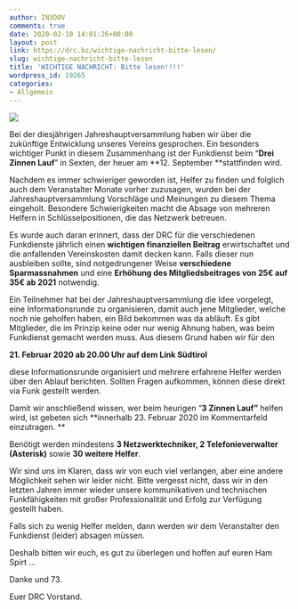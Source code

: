 ```yaml
---
author: IN3DOV
comments: true
date: 2020-02-10 14:01:26+00:00
layout: post
link: https://drc.bz/wichtige-nachricht-bitte-lesen/
slug: wichtige-nachricht-bitte-lesen
title: 'WICHTIGE NACHRICHT: Bitte lesen!!!!'
wordpress_id: 19265
categories:
- Allgemein
---
```



![](https://drc.bz/wp-content/uploads/2020/02/wichtigeinfo.jpg)







Bei der diesjährigen Jahreshauptversammlung haben wir über die zukünftige Entwicklung unseres Vereins gesprochen. Ein besonders wichtiger Punkt in diesem Zusammenhang ist der Funkdienst beim “**Drei Zinnen Lauf**” in Sexten, der heuer am **12. September **stattfinden wird.  








Nachdem es immer schwieriger geworden ist, Helfer zu finden und folglich auch dem Veranstalter Monate vorher zuzusagen, wurden bei der Jahreshauptversammlung Vorschläge und Meinungen zu diesem Thema eingeholt. Besondere Schwierigkeiten macht die Absage von mehreren Helfern in Schlüsselpositionen, die das Netzwerk betreuen.  








Es wurde auch daran erinnert, dass der DRC für die verschiedenen Funkdienste jährlich einen **wichtigen finanziellen Beitrag** erwirtschaftet und die anfallenden Vereinskosten damit decken kann. Falls dieser nun ausbleiben sollte, sind notgedrungener Weise **verschiedene Sparmassnahmen** und eine **Erhöhung des Mitgliedsbeitrages von 25€ auf 35€ ab 2021** notwendig.  








Ein Teilnehmer hat bei der Jahreshauptversammlung die Idee vorgelegt, eine Informationsrunde zu organisieren, damit auch jene Mitglieder, welche noch nie geholfen haben, ein Bild bekommen was da abläuft. Es gibt Mitglieder, die im Prinzip keine oder nur wenig Ahnung haben, was beim Funkdienst gemacht werden muss. Aus diesem Grund haben wir für den   








**21. Februar 2020 ab 20.00 Uhr auf dem Link Südtirol**   








diese Informationsrunde organisiert und mehrere erfahrene Helfer werden über den Ablauf berichten. Sollten Fragen aufkommen, können diese direkt via Funk gestellt werden.  








Damit wir anschließend wissen, wer beim heurigen “**3 Zinnen Lauf”** helfen wird, ist gebeten sich **innerhalb 23. Februar 2020 im Kommentarfeld einzutragen. **  








Benötigt werden mindestens **3 Netzwerktechniker, 2 Telefonieverwalter (Asterisk)** sowie **30 weitere Helfer**.  








Wir sind uns im Klaren, dass wir von euch viel verlangen, aber eine andere Möglichkeit sehen wir leider nicht. Bitte vergesst nicht, dass wir in den letzten Jahren immer wieder unsere kommunikativen und technischen Funkfähigkeiten mit großer Professionalität und Erfolg zur Verfügung gestellt haben.  








Falls sich zu wenig Helfer melden, dann werden wir dem Veranstalter den Funkdienst (leider) absagen müssen.   








Deshalb bitten wir euch, es gut zu überlegen und hoffen auf euren Ham Spirt …







Danke und 73.  








Euer DRC Vorstand.  




